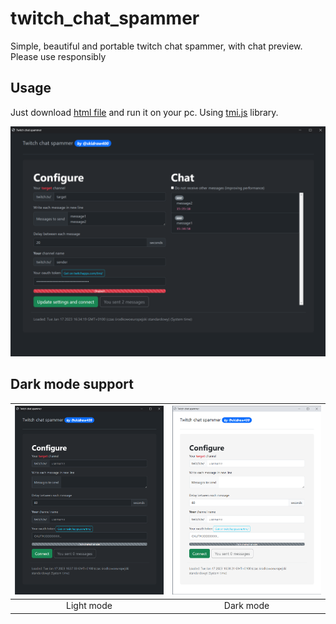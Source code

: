 # twitch_chat_spammer
Simple, beautiful and portable twitch chat spammer, with chat preview. Please use responsibly
## Usage
Just download [html file](https://github.com/skidraw400/twitch_chat_spammer/blob/main/twitch_chat_spammer.html) and run it on your pc. Using [tmi.js](https://github.com/tmijs/tmi.js/) library.

![screenshot 2](https://github.com/skidraw400/twitch_chat_spammer/blob/main/screenshot_2.png?raw=true)

## Dark mode support

![screenshot left](https://github.com/skidraw400/twitch_chat_spammer/blob/main/screenshot_1_left.png?raw=true)             |  ![screenshot right](https://github.com/skidraw400/twitch_chat_spammer/blob/main/screenshot_1_right.png?raw=true)
:-------------------------:|:-------------------------:
Light mode  |  Dark mode




